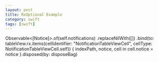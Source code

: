 ```yaml
---
layout: post
title: RxOptional Example
category: swift
tags: [swift]
---
```


Observable<[Notice]>.of(self.notifications)
    .replaceNilWith([])
    .bind(to: tableView.rx.items(cellIdentifier: "NotificationTableViewCell", cellType: NotificationTableViewCell.self)) { indexPath, notice, cell in
        cell.notice = notice
    }.disposed(by: disposeBag)
